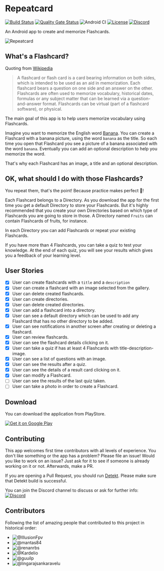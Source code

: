 # Repeatcard

[![Build Status](https://app.bitrise.io/app/2e67b09ff5a7dfb0/status.svg?token=8CSJS-GL1kWluNrCI8WUXA&branch=development)](https://app.bitrise.io/app/2e67b09ff5a7dfb0)
[![Quality Gate Status](https://sonarcloud.io/api/project_badges/measure?project=Dement0_repeatcard&metric=alert_status)](https://sonarcloud.io/dashboard?id=Dement0_repeatcard)
![Android CI](https://github.com/Dement0/repeatcard/workflows/Android%20CI/badge.svg)
[![License](https://img.shields.io/github/license/dement0/repeatcard.svg)](LICENSE)
[![Discord](https://discord.com/api/guilds/765660376305500250/widget.png)](https://discord.gg/U4dYsfY)

An Android app to create and memorize Flashcards.

![Repeatcard](https://user-images.githubusercontent.com/33685811/95678688-85bf3000-0bce-11eb-95ed-22a83dc514a7.png)

## What's a Flashcard?

Quoting from [Wikipedia](https://en.wikipedia.org/wiki/Flashcard)
> A flashcard or flash card is a card bearing information on both sides, which is intended to be used as an aid in memorization. Each flashcard bears a question on one side and an answer on the other. Flashcards are often used to memorize vocabulary, historical dates, formulas or any subject matter that can be learned via a question-and-answer format. Flashcards can be virtual (part of a flashcard software), or physical.

The main goal of this app is to help users memorize vocabulary using Flashcards.

Imagine you want to memorize the English word [Banana](https://unsplash.com/photos/Kl3467edwsE). You can create a Flashcard with a banana picture, using the word `banana` as the title.
So each time you open that Flashcard you see a picture of a banana associated with the word `banana`.
Eventually you can add an optional description to help you memorize the word.

That's why each Flashcard has an image, a title and an optional description.

## OK, what should I do with those Flashcards?

You repeat them, that's the point! Because practice makes perfect :rocket:!

Each Flashcard belongs to a Directory. As you download the app for the first time you get a default Directory to store your Flashcards. But it's highly recommended that you create your own Directories based on which type of Flashcards you are going to store in those.
A Directory named `Fruits` can contain Flashcards of fruits, for instance.

In each Directory you can add Flashcards or repeat your existing Flashcards.  
 
If you have more than 4 Flashcards, you can take a quiz to test your knowledge. At the end of each quiz, you will see your results which gives you a feedback of your learning level.

## User Stories

- [x] User can create flashcards with a `title` and a `description`
- [x] User can create a flashcard with an image selected from the gallery.
- [x] User can delete created flashcards.
- [x] User can create directories.
- [x] User can delete created directories.
- [x] User can add a flashcard into a directory.
- [x] User can see a default directory which can be used to add any Flashcard that has no other directory to be added.
- [x] User can see notifications in another screen after creating or deleting a flashcard.
- [x] User can review flashcards.
- [x] User can see the flashcard details clicking on it.
- [x] User can take a quiz if has at least 4 Flashcards with title-description-image.
- [x] User can see a list of questions with an image.
- [x] User can see the results after a quiz.
- [x] User can see the details of a result card clicking on it.
- [x] User can modify a Flashcard.
- [ ] User can see the results of the last quiz taken.
- [ ] User can take a photo in order to create a Flashcard.

## Download

You can download the application from PlayStore.

<a href="https://play.google.com/store/apps/details?id=it.ilker.repeatcard"><img alt="Get it on Google Play" src="https://play.google.com/intl/en_us/badges/static/images/badges/en_badge_web_generic.png"/></a>

## Contributing

This app welcomes first time contributors with all levels of experience. 
You don't like something or the app has a problem? Please file an issue!
Would you like to work on an issue? Just ask for it to see if someone is already working on it or not. Afterwards, make a PR.

If you are opening a Pull Request, you should run [Detekt](https://detekt.github.io/detekt/cli.html). Please make sure that Detekt build is successful.

You can join the Discord channel to discuss or ask for further info: [![Discord](https://discord.com/api/guilds/765660376305500250/widget.png)](https://discord.gg/U4dYsfY)

## Contributors

Following the list of amazing people that contributed to this project in historical order:
- ![@IllusionFpv](https://github.com/IllusionFpv)
- ![@mantas84](https://github.com/mantas84)
- ![@renanrbs](https://github.com/renanrbs)
- ![@Kardelio](https://github.com/Kardelio)
- ![@guuilp](https://github.com/guuilp)
- ![@lingarajsankaravelu](https://github.com/lingarajsankaravelu)
